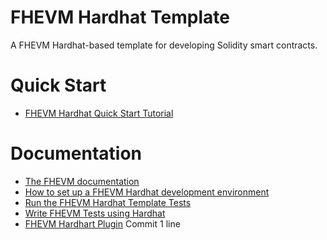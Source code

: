 # FHEVM Hardhat Template

A FHEVM Hardhat-based template for developing Solidity smart contracts.

# Quick Start

- [FHEVM Hardhat Quick Start Tutorial](https://docs.zama.ai/protocol/solidity-guides/getting-started/quick-start-tutorial)

# Documentation

- [The FHEVM documentation](https://docs.zama.ai/fhevm)
- [How to set up a FHEVM Hardhat development environment](https://docs.zama.ai/protocol/solidity-guides/getting-started/setup)
- [Run the FHEVM Hardhat Template Tests](https://docs.zama.ai/protocol/solidity-guides/development-guide/hardhat/run_test)
- [Write FHEVM Tests using Hardhat](https://docs.zama.ai/protocol/solidity-guides/development-guide/hardhat/write_test)
- [FHEVM Hardhart Plugin](https://docs.zama.ai/protocol/solidity-guides/development-guide/hardhat)
Commit 1 line
